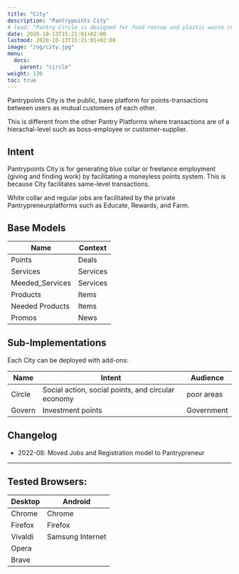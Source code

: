 ```yaml
---
title: "City"
description: "Pantrypoints City"
# lead: "Pantry Circle is designed for food rescue and plastic waste recycling"
date: 2020-10-13T15:21:01+02:00
lastmod: 2020-10-13T15:21:01+02:00
image: "/og/city.jpg"
menu:
  docs:
    parent: "circle"
weight: 130
toc: true
---
```



Pantrypoints City is the public, base platform for points-transactions between users as mutual customers of each other. 

This is different from the other Pantry Platforms where transactions are of a hierachal-level such as boss-employee or customer-supplier.


## Intent

Pantrypoints City is for generating blue collar or freelance employment (giving and finding work) by facilitating a moneyless points system. This is because City facilitates same-level transactions. 

White collar and regular jobs are facilitated by the private Pantrypreneurplatforms such as Educate, Rewards, and Farm. 



## Base Models

Name | Context
---| ---
Points | Deals
Services | Services
Meeded_Services | Services
Products | Items
Needed Products | Items
Promos | News



## Sub-Implementations 

Each City can be deployed with add-ons:

Name | Intent | Audience
---| --- | ---
Circle | Social action, social points, and circular economy | poor areas
Govern | Investment points | Government



## Changelog

- 2022-08: Moved Jobs and Registration model to Pantrypreneur


---

## Tested Browsers:

Desktop | Android 
--- | ---
Chrome | Chrome
Firefox | Firefox
Vivaldi | Samsung Internet 
Opera |
Brave | 

